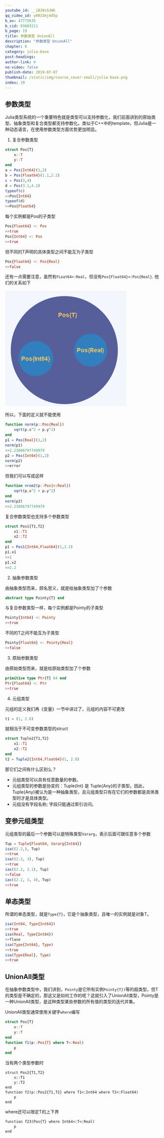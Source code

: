 ```yaml
---
youtube_id: __iBJ8cGJWk
qq_video_id: y0833mj4d5p
b_av: 47775635
b_cid: 83683211
b_page: 19
title: 参数类型 UnionAll
description: "参数类型 UnionAll"
chapter: 6
category: julia-base
post-headings:
author-link: #
no-video: false
publish-date: 2019-07-07
thumbnail: /static/img/course_cover-small/julia-base.png
index: 19
---
```






## 参数类型

Julia类型系统的一个重要特色就是类型可以支持参数化，我们前面讲到的原始类型、抽象类型和复合类型都支持参数化。类似于C++中的template，但Julia是一种动态语言，在使用参数类型方面优势更加明显。

 1. 复合参数类型
 
```Julia
struct Pos{T}
    x::T
    y::T
end
a = Pos{Int64}(1,2)
b = Pos{Float64}(1.1,2.2)
c = Pos(3,4)
d = Pos(3.1,4.2)
typeof(c)
>>Pos{Int64}
typeof(d)
>>Pos{Float64}
```
每个实例都是Pos的子类型
```Julia
Pos{Float64} <: Pos
>>true
Pos{Int64} <: Pos
>>true
```
但不同的T声明的具体类型之间不能互为子类型
```Julia
Pos{Float64} <: Pos{Real}
>>false
```
还有一点需要注意，虽然有`FLoat64<:Real`，但没有`Pos{Float64}<:Pos{Real}`.
他们的关系如下


![image](https://raw.githubusercontent.com/Bounce00/pic/master/Julia%20course/Julia%E7%B1%BB%E5%9E%8B.png)



所以，下面的定义就不能使用
```Julia
function norm(p::Pos{Real})
    sqrt(p.x^2 + p.y^2)
end
p1 = Pos{Real}(1,2)
norm(p1)
>>2.23606797749979
p2 = Pos{Int64}(1,2)
norm(p2)
>>error
```

但我们可以写成这样
```Julia
function nrom2(p::Pos{<:Real})
    sqrt(p.x^2 + p.y^2)
end
norm(p2)
>>2.23606797749979
```

复合参数类型也支持多个参数类型
```Julia
struct Pos1{T1,T2}
    x1::T1
    x2::T2
end
p1 = Pos1{Int64,Float64}(1,2.2)
p1.x1
>>1
p1.x2
>>2.2
```

 2. 抽象参数类型

由抽象类型而来，顾名思义，就是给抽象类型加了个参数
```Julia
abstract type Pointy{T} end 
```
与复合参数类型一样，每个实例都是Pointy的子类型
```Julia
Pointy{Int64} <: Pointy
>>true
```
不同的T之间不能互为子类型
```Julia
Pointy{Float64} <: Pointy{Real}
>>false
```

 3. 原始参数类型

由原始类型而来，就是给原始类型加了个参数
```Julia
primitive type Ptr{T} 64 end
Ptr{Float64} <: Ptr
>>true
```

 4. 元组类型

元组的定义我们再《变量》一节中讲过了，元组的内容不可更改
```Julia
t1 = (1, 2.8)
```
就相当于不可变参数类型的struct
```Julia
struct Tuple2{T1,T2}
    x1::T1
    x2::T2
end
t2 = Tuple2{Int64,Float64}(1, 2.8)
```
那它们之间有什么区别么？
 - 元组类型可以具有任意数量的参数。
 - 元组类型的参数是协变的：Tuple{Int} 是 Tuple{Any}的子类型。因此，Tuple{Any}被认为是一种抽象类型，且元组类型只有在它们的参数都是具体类型时才是具体类型。
 - 元组没有字段名称; 字段只能通过索引访问。

## 变参元组类型

元组类型的最后一个参数可以是特殊类型`Vararg`，表示后面可跟任意多个参数
```Julia
Tup = Tuple{Float64, Vararg{Int64}}
isa((2.2,), Tup)
>>true
isa((2.2, 3), Tup)
>>true
ias((2.2, 3.1), Tup)
>>false
ias((2.2, 3, 4), Tup)
>>true
```

## 单态类型

所谓的单态类型，就是`Type{T}`，它是个抽象类型，且唯一的实例就是对象T。
```Julia
isa(Int64, Type{Int64})
>>true
isa(Real, Type{Int64})
>>flase
isa(Type{Int64}, Type)
>>true
isa(Type{Real}, Type)
>>true
```

## UnionAll类型

在抽象参数类型中，我们讲到，`Pointy`是它所有实例`Pointy{T})`等的超类型，但T的类型是不确定的，那这又是如何工作的呢？这就引入了UnionAll类型，Pointy是一种UnionAll类型，是这种类型某些参数的所有值的类型的迭代并集。

UnionAll类型通常使用关键字`where`编写
```Julia
struct Pos{T}
    x::T
    y::T
end
function f1(p::Pos{T} where T<:Real)
    p
end
```
当有两个类型参数时
```
struct Pos2{T1,T2}
    x::T1
    y::T2
end
function f2(p::Pos2{T1,T2} where T1<:Int64 where T2<:Float64)
    p
end
```

where还可以限定T的上下界
```
function f23(Pos{T} where Int64<:T<:Real)
    p
end
```


